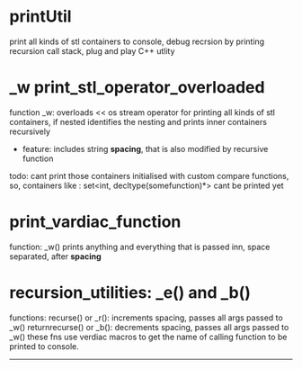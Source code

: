 # printUtil
print all kinds of stl containers to console, debug recrsion by printing recursion call stack, plug and play C++ utlity

# _w print_stl_operator_overloaded
function _w: overloads << os stream operator for printing all kinds of stl containers, if nested identifies the nesting and prints inner containers recursively
* feature: includes string **spacing**, that is also modified by recursive function

todo: cant print those containers initialised with custom compare functions, 
so, containers like : set<int, decltype(somefunction)*> cant be printed yet

# print_vardiac_function
function: _w() prints anything and everything that is passed inn, space separated, after **spacing**


# recursion_utilities: _e() and _b()
functions:
recurse() or _r(): increments spacing, passes all args passed to _w()
returnrecurse() or _b(): decrements spacing, passes all args passed to _w()
these fns use verdiac macros to get the name of calling function to be printed to console.

----------------------------------------------------------------
